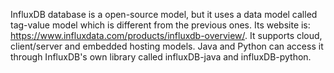 InfluxDB database is a open-source model, but it uses a data model called tag-value model which is different from the previous ones. Its website is: https://www.influxdata.com/products/influxdb-overview/. It supports cloud, client/server and embedded hosting models. Java and Python can access it through InfluxDB's own library called influxDB-java and influxDB-python. 

